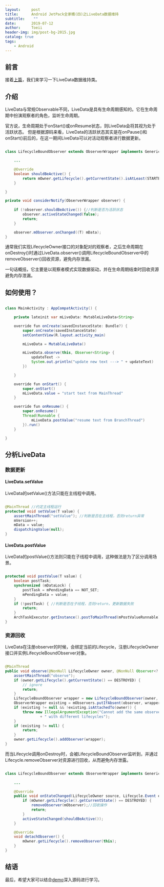 ```yaml
---
layout:     post
title:      Android JetPack全家桶(四)之LiveData数据维持
subtitle:    ""
date:       2019-07-12
author:     Toeii
header-img: img/post-bg-2015.jpg
catalog: true
tags:
    - Android
---
```



## 前言

接着[上篇](https://toeii.github.io/2019/07/10/Android-JetPack%E5%85%A8%E5%AE%B6%E6%A1%B6%E4%B9%8BViewModel%E6%8E%A7%E5%88%B6%E5%99%A8/)，我们来学习一下LiveData数据维持类。

## 介绍

LiveData与常规Observable不同，LiveData是具有生命周期感知的。它在生命周期中扮演观察者的角色，监听生命周期。

官方说，生命周期处于onStart()或onResume状态，则LiveData会将其视为处于活跃状态。
但是根据源码来看，LiveData的活跃状态其实是在onPause()和onStart()前后的，在这一期间LiveData可以对活动观察者进行数据更新。


```java

class LifecycleBoundObserver extends ObserverWrapper implements GenericLifecycleObserver {

    ...

    @Override
    boolean shouldBeActive() {
        return mOwner.getLifecycle().getCurrentState().isAtLeast(STARTED); //onStart开始为活跃状态
    }

}

private void considerNotify(ObserverWrapper observer) {
    
    if (!observer.shouldBeActive()) {//判断是否为活跃状态
        observer.activeStateChanged(false);
        return;
    }

    observer.mObserver.onChanged((T) mData);
}

```

通常我们实现LifecycleOwner接口的对象配对的观察者，之后生命周期在onDestroy()时通过LiveData.observer()调用LifecycleBoundObserver中的removeObserver()回收资源，避免内存泄漏。

一句话概括，它主要是以观察者模式实现数据驱动，并在生命周期结束时回收资源避免内存泄漏。

## 如何使用？

```java

class MainActivity : AppCompatActivity() {

    private lateinit var mLiveData: MutableLiveData<String>

    override fun onCreate(savedInstanceState: Bundle?) {
        super.onCreate(savedInstanceState)
        setContentView(R.layout.activity_main)

        mLiveData = MutableLiveData()

        mLiveData.observe(this, Observer<String> {
            updateText ->
            System.out.println("update new text ---> " + updateText)
        })

    }

    override fun onStart() {
        super.onStart()
        mLiveData.value = "start text from MainThread"
    }

    override fun onResume() {
        super.onResume()
        Thread(Runnable {
            mLiveData.postValue("resume text from BranchThread")
        }).run()
    }

}

```

## 分析LiveData

### 数据更新

#### LiveData.setValue

LiveData的setValue()方法只能在主线程中调用。

```java

@MainThread //约定主线程运行
protected void setValue(T value) {
    assertMainThread("setValue"); //判断是否在主线程，否则return异常
    mVersion++;
    mData = value;
    dispatchingValue(null);
}

```

#### LiveData.postValue

LiveData的postValue()方法则只能在子线程中调用，这种做法是为了区分调用场景。

```java

protected void postValue(T value) {
    boolean postTask;
    synchronized (mDataLock) {
        postTask = mPendingData == NOT_SET;
        mPendingData = value;
    }
    if (!postTask) { //判断是否在子线程，否则return，更新数据失败
        return;
    }
    ArchTaskExecutor.getInstance().postToMainThread(mPostValueRunnable); //ArchTaskExecutor内则是调用了Handler去更新数据
}

```

### 资源回收
LiveData在注册observer的时候，会绑定当前的Lifecycle，注册LifecycleOwner接口并实例LifecycleBoundObserver对象。

```java

@MainThread
public void observe(@NonNull LifecycleOwner owner, @NonNull Observer<? super T> observer) {
    assertMainThread("observe");
    if (owner.getLifecycle().getCurrentState() == DESTROYED) {
        // ignore
        return;
    }
    LifecycleBoundObserver wrapper = new LifecycleBoundObserver(owner, observer); //实例LifecycleBoundObserver
    ObserverWrapper existing = mObservers.putIfAbsent(observer, wrapper);
    if (existing != null && !existing.isAttachedTo(owner)) {
        throw new IllegalArgumentException("Cannot add the same observer"
                + " with different lifecycles");
    }
    if (existing != null) {
        return;
    }
    owner.getLifecycle().addObserver(wrapper);
}

```

而当Lifecycle调用onDestroy时，会被LifecycleBoundObserver监听到，并通过Lifecycle.removeObserver对资源进行回收，从而避免内存泄露。

```java

class LifecycleBoundObserver extends ObserverWrapper implements GenericLifecycleObserver {
    
    ...

    @Override
    public void onStateChanged(LifecycleOwner source, Lifecycle.Event event) {
        if (mOwner.getLifecycle().getCurrentState() == DESTROYED) {
            removeObserver(mObserver);//回收操作
            return;
        }
        activeStateChanged(shouldBeActive());
    }

    @Override
    void detachObserver() {
        mOwner.getLifecycle().removeObserver(this); 
    }
}

```

## 结语

最后，希望大家可以结合[demo](https://github.com/toeii/LiveDataSimpleExample)深入源码进行学习。


